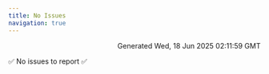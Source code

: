 ```yaml
---
title: No Issues
navigation: true
---
```


<p style="text-align:right;color:#cccs">
Generated Wed, 18 Jun 2025 02:11:59 GMT
</p>
<p>✅ No issues to report ✅</p>



